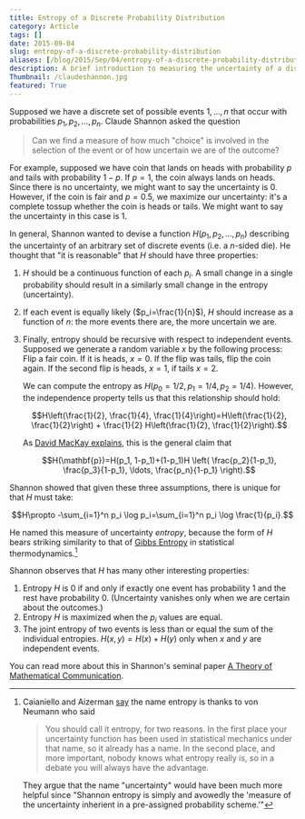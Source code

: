 ```yaml
---
title: Entropy of a Discrete Probability Distribution
category: Article
tags: []
date: 2015-09-04
slug: entropy-of-a-discrete-probability-distribution
aliases: [/blog/2015/Sep/04/entropy-of-a-discrete-probability-distribution/]
description: A brief introduction to measuring the uncertainty of a discrete probability distribution using entropy.
Thumbnail: /claudeshannon.jpg
featured: True
---
```


Supposed we have a discrete set of possible events $1,\ldots, n$ that occur with probabilities $p_1, p_2, \ldots, p_n$. Claude Shannon asked the question

> Can we find a measure of how much "choice" is involved in the selection of the event or of how uncertain we are of the outcome?

For example, supposed we have coin that lands on heads with probability $p$ and tails with probability $1-p$. If $p=1$, the coin always lands on heads. Since there is no uncertainty, we might want to say the uncertainty is 0. However, if the coin is fair and $p=0.5$, we maximize our uncertainty: it's a complete tossup whether the coin is heads or tails. We might want to say the uncertainty in this case is 1.

In general, Shannon wanted to devise a function $H(p_1, p_2, \ldots, p_n)$ describing the uncertainty of an arbitrary set of discrete events (i.e. a $n$-sided die). He thought that "it is reasonable" that $H$ should have three properties:

1. $H$ should be a continuous function of each $p_i$. A small change in a single probability should result in a similarly small change in the entropy (uncertainty).
2. If each event is equally likely ($p_i=\frac{1}{n}$), $H$ should increase as a function of $n$: the more events there are, the more uncertain we are.
3. Finally, entropy should be recursive with respect to independent events. Supposed we generate a random variable $x$ by the following process: Flip a fair coin. If it is heads, $x=0$. If the flip was tails, flip the coin again. If the second flip is heads, $x=1$, if tails $x=2$.

    We can compute the entropy as $H(p_0=1/2, p_1=1/4, p_2=1/4)$. However, the independence property tells us that this relationship should hold:

    $$H\left(\frac{1}{2}, \frac{1}{4}, \frac{1}{4}\right)=H\left(\frac{1}{2}, \frac{1}{2}\right) + \frac{1}{2} H\left(\frac{1}{2}, \frac{1}{2}\right).$$

    As [David MacKay explains](http://www.inference.phy.cam.ac.uk/itprnn/book.pdf), this is the general claim that

    $$H(\mathbf{p})=H(p_1, 1-p_1)+(1-p_1)H
        \left(
            \frac{p_2}{1-p_1}, \frac{p_3}{1-p_1}, \ldots, \frac{p_n}{1-p_1}
        \right).$$

Shannon showed that given these three assumptions, there is unique for that $H$ must take:

$$H\propto -\sum_{i=1}^n p_i \log p_i=\sum_{i=1}^n p_i \log \frac{1}{p_i}.$$

He named this measure of uncertainty _entropy_, because the form of $H$ bears striking similarity to that of [Gibbs Entropy](https://en.wikipedia.org/wiki/Entropy_(statistical_thermodynamics)#Gibbs_Entropy_Formula) in statistical thermodynamics.[^entropy]

Shannon observes that $H$ has many other interesting properties:

1. Entropy $H$ is 0 if and only if exactly one event has probability 1 and the rest have probability 0. (Uncertainty vanishes only when we are certain about the outcomes.)
2. Entropy $H$ is maximized when the $p_i$ values are equal.
3. The joint entropy of two events is less than or equal the sum of the individual entropies. $H(x, y)=H(x)+H(y)$ only when $x$ and $y$ are independent events.

You can read more about this in Shannon's seminal paper [A Theory of Mathematical Communication](http://ieeexplore.ieee.org/xpl/articleDetails.jsp?reload=true&arnumber=6773024).

[^entropy]: Caianiello and Aizerman [say](https://books.google.com/books?id=ak6qCAAAQBAJ&lpg=PP1&ots=bzAoIDJk1K&dq=Topics%20in%20the%20General%20Theory%20of%20Structures&pg=PA200#v=onepage&q=cross%20entropy&f=false) the name entropy is thanks to von Neumann who said
    > You should call it entropy, for two reasons. In the first place your uncertainty function has been used in statistical mechanics under that name, so it already has a name. In the second place, and more important, nobody knows what entropy really is, so in a debate you will always have the advantage.

    They argue that the name "uncertainty" would have been much more helpful since "Shannon entropy is simply and avowedly the 'measure of the uncertainty inherient in a pre-assigned probability scheme.'"
